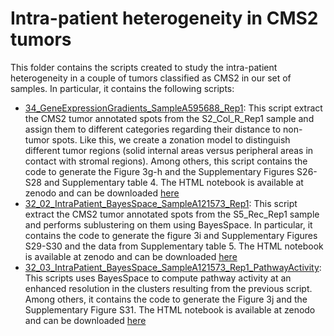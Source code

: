 # Intra-patient heterogeneity in CMS2 tumors

This folder contains the scripts created to study the intra-patient heterogeneity in a couple of tumors classified as CMS2 in our set of samples. In particular, it contains the following scripts: 

* [34_GeneExpressionGradients_SampleA595688_Rep1](https://github.com/alberto-valdeolivas/ST_CRC_CMS/blob/main/IntraPatient_Heterogeneity/34_GeneExpressionGradients_SampleA595688_Rep1.Rmd): This script extract the CMS2 tumor annotated spots from the S2_Col_R_Rep1 sample and assign them to different categories regarding their distance to non-tumor spots. Like this, we create a zonation model to distinguish different tumor regions (solid internal areas versus peripheral areas in contact with stromal regions). Among others, this script contains the code to generate the Figure 3g-h and the Supplementary Figures S26-S28 and Supplementary table 4. The HTML notebook is available at zenodo and can be downloaded [here](https://zenodo.org/record/7588156/files/34_GeneExpressionGradients_SampleA595688_Rep1.html?download=1)
* [32_02_IntraPatient_BayesSpace_SampleA121573_Rep1](https://github.com/alberto-valdeolivas/ST_CRC_CMS/blob/main/IntraPatient_Heterogeneity/32_02_IntraPatient_BayesSpace_SampleA121573_Rep1.Rmd): This script extract the CMS2 tumor annotated spots from the S5_Rec_Rep1 sample and performs sublustering on them using BayesSpace. In particular, it contains the code to generate the figure 3i and Supplementary Figures S29-S30 and the data from Supplementary table 5. The HTML notebook is available at zenodo and can be downloaded [here](https://zenodo.org/record/7588156/files/32_02_IntraPatient_BayesSpace_SampleA121573_Rep1.html?download=1)
* [32_03_IntraPatient_BayesSpace_SampleA121573_Rep1_PathwayActivity](https://github.com/alberto-valdeolivas/ST_CRC_CMS/blob/main/IntraPatient_Heterogeneity/32_03_IntraPatient_BayesSpace_SampleA121573_Rep1_PathwayActivity.Rmd): This scripts uses BayesSpace to compute pathway activity at an enhanced resolution in the clusters resulting from the previous script. Among others, it contains the code to generate the Figure 3j and the Supplementary Figure S31.  The HTML notebook is available at zenodo and can be downloaded [here](https://zenodo.org/record/7588156/files/32_03_IntraPatient_BayesSpace_SampleA121573_Rep1_PathwayActivity.html?download=1)







